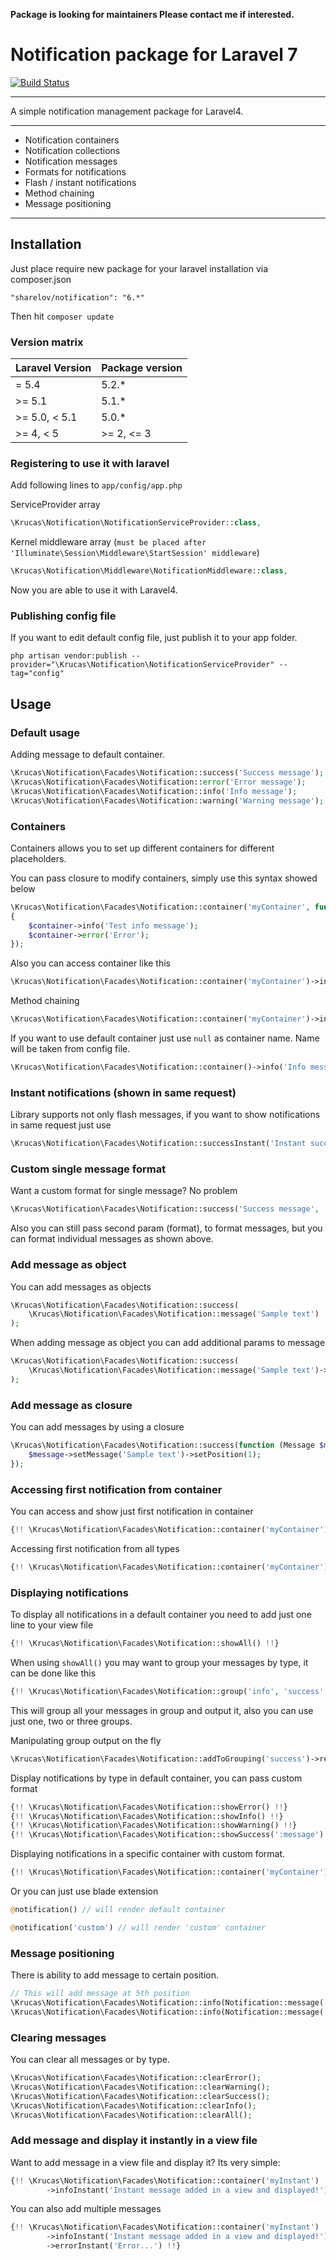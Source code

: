 **Package is looking for maintainers Please contact me if interested.**

# Notification package for Laravel 7

[![Build Status](https://travis-ci.org/edvinaskrucas/notification.png?branch=master)](https://travis-ci.org/sharelov/notification)

---

A simple notification management package for Laravel4.

---

- Notification containers
- Notification collections
- Notification messages
- Formats for notifications
- Flash / instant notifications
- Method chaining
- Message positioning

---

## Installation

Just place require new package for your laravel installation via composer.json

    "sharelov/notification": "6.*"

Then hit `composer update`

### Version matrix

| Laravel Version | Package version |
| --------------- | --------------- |
| = 5.4           | 5.2.\*          |
| >= 5.1          | 5.1.\*          |
| >= 5.0, < 5.1   | 5.0.\*          |
| >= 4, < 5       | >= 2, <= 3      |

### Registering to use it with laravel

Add following lines to `app/config/app.php`

ServiceProvider array

```php
\Krucas\Notification\NotificationServiceProvider::class,
```

Kernel middleware array (`must be placed after 'Illuminate\Session\Middleware\StartSession' middleware`)

```php
\Krucas\Notification\Middleware\NotificationMiddleware::class,
```

Now you are able to use it with Laravel4.

### Publishing config file

If you want to edit default config file, just publish it to your app folder.

    php artisan vendor:publish --provider="\Krucas\Notification\NotificationServiceProvider" --tag="config"

## Usage

### Default usage

Adding message to default container.

```php
\Krucas\Notification\Facades\Notification::success('Success message');
\Krucas\Notification\Facades\Notification::error('Error message');
\Krucas\Notification\Facades\Notification::info('Info message');
\Krucas\Notification\Facades\Notification::warning('Warning message');
```

### Containers

Containers allows you to set up different containers for different placeholders.

You can pass closure to modify containers, simply use this syntax showed below

```php
\Krucas\Notification\Facades\Notification::container('myContainer', function($container)
{
    $container->info('Test info message');
    $container->error('Error');
});
```

Also you can access container like this

```php
\Krucas\Notification\Facades\Notification::container('myContainer')->info('Info message');
```

Method chaining

```php
\Krucas\Notification\Facades\Notification::container('myContainer')->info('Info message')->error('Error message');
```

If you want to use default container just use `null` as container name. Name will be taken from config file.

```php
\Krucas\Notification\Facades\Notification::container()->info('Info message');
```

### Instant notifications (shown in same request)

Library supports not only flash messages, if you want to show notifications in same request just use

```php
\Krucas\Notification\Facades\Notification::successInstant('Instant success message');
```

### Custom single message format

Want a custom format for single message? No problem

```php
\Krucas\Notification\Facades\Notification::success('Success message', 'Custom format :message');
```

Also you can still pass second param (format), to format messages, but you can format individual messages as shown above.

### Add message as object

You can add messages as objects

```php
\Krucas\Notification\Facades\Notification::success(
    \Krucas\Notification\Facades\Notification::message('Sample text')
);
```

When adding message as object you can add additional params to message

```php
\Krucas\Notification\Facades\Notification::success(
    \Krucas\Notification\Facades\Notification::message('Sample text')->format(':message')
);
```

### Add message as closure

You can add messages by using a closure

```php
\Krucas\Notification\Facades\Notification::success(function (Message $message) {
    $message->setMessage('Sample text')->setPosition(1);
});
```

### Accessing first notification from container

You can access and show just first notification in container

```php
{!! \Krucas\Notification\Facades\Notification::container('myContainer')->get('success')->first() !!}
```

Accessing first notification from all types

```php
{!! \Krucas\Notification\Facades\Notification::container('myContainer')->all()->first() !!}
```

### Displaying notifications

To display all notifications in a default container you need to add just one line to your view file

```php
{!! \Krucas\Notification\Facades\Notification::showAll() !!}
```

When using `showAll()` you may want to group your messages by type, it can be done like this

```php
{!! \Krucas\Notification\Facades\Notification::group('info', 'success', 'error', 'warning')->showAll() !!}
```

This will group all your messages in group and output it, also you can use just one, two or three groups.

Manipulating group output on the fly

```php
\Krucas\Notification\Facades\Notification::addToGrouping('success')->removeFromGrouping('error');
```

Display notifications by type in default container, you can pass custom format

```php
{!! \Krucas\Notification\Facades\Notification::showError() !!}
{!! \Krucas\Notification\Facades\Notification::showInfo() !!}
{!! \Krucas\Notification\Facades\Notification::showWarning() !!}
{!! \Krucas\Notification\Facades\Notification::showSuccess(':message') !!}
```

Displaying notifications in a specific container with custom format.

```php
{!! \Krucas\Notification\Facades\Notification::container('myContainer')->showInfo(':message') !!}
```

Or you can just use blade extension

```php
@notification() // will render default container

@notification('custom') // will render 'custom' container
```

### Message positioning

There is ability to add message to certain position.

```php
// This will add message at 5th position
\Krucas\Notification\Facades\Notification::info(Notification::message('info')->position(5));
\Krucas\Notification\Facades\Notification::info(Notification::message('info2')->position(1);
```

### Clearing messages

You can clear all messages or by type.

```php
\Krucas\Notification\Facades\Notification::clearError();
\Krucas\Notification\Facades\Notification::clearWarning();
\Krucas\Notification\Facades\Notification::clearSuccess();
\Krucas\Notification\Facades\Notification::clearInfo();
\Krucas\Notification\Facades\Notification::clearAll();
```

### Add message and display it instantly in a view file

Want to add message in a view file and display it? Its very simple:

```php
{!! \Krucas\Notification\Facades\Notification::container('myInstant')
        ->infoInstant('Instant message added in a view and displayed!') !!}
```

You can also add multiple messages

```php
{!! \Krucas\Notification\Facades\Notification::container('myInstant')
        ->infoInstant('Instant message added in a view and displayed!')
        ->errorInstant('Error...') !!}
```
